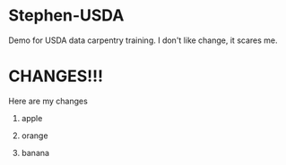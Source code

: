 # Stephen-USDA

Demo for USDA data carpentry training. I don't like change, it scares me.

# CHANGES!!!

Here are my changes

1. apple

2. orange

2. banana